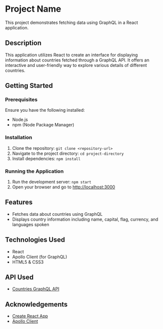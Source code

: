 # Project Name

This project demonstrates fetching data using GraphQL in a React application.

## Description

This application utilizes React to create an interface for displaying information about countries fetched through a GraphQL API. It offers an interactive and user-friendly way to explore various details of different countries.

## Getting Started

### Prerequisites

Ensure you have the following installed:

- Node.js
- npm (Node Package Manager)

### Installation

1. Clone the repository: `git clone <repository-url>`
2. Navigate to the project directory: `cd project-directory`
3. Install dependencies: `npm install`

### Running the Application

1. Run the development server: `npm start`
2. Open your browser and go to [http://localhost:3000](http://localhost:3000)

## Features

- Fetches data about countries using GraphQL
- Displays country information including name, capital, flag, currency, and languages spoken

## Technologies Used

- React
- Apollo Client (for GraphQL)
- HTML5 & CSS3

## API Used

- [Countries GraphQL API](https://countries.trevorblades.com/)

## Acknowledgements

- [Create React App](https://github.com/facebook/create-react-app)
- [Apollo Client](https://www.apollographql.com/docs/react/)

